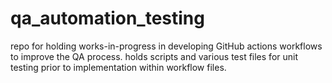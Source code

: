 # qa_automation_testing
repo for holding works-in-progress in developing GitHub actions workflows to improve the QA process. holds scripts and various test files for unit testing prior to implementation within workflow files. 
